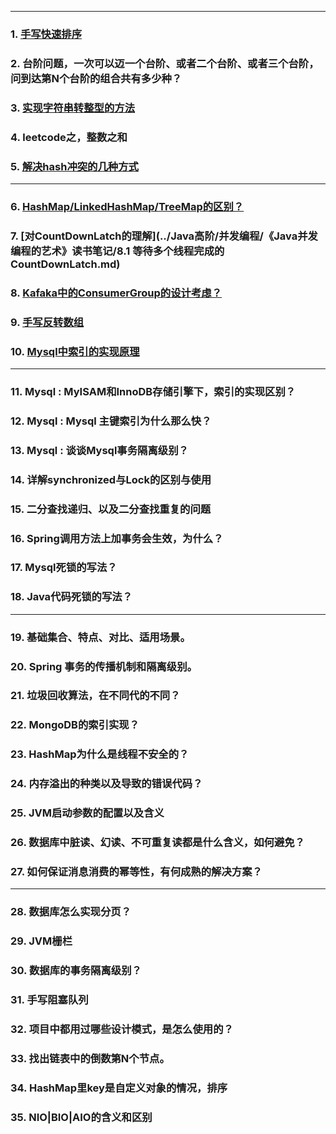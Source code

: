 
<hr/>

### 1. [手写快速排序](../java基础/基础算法/快速排序.md)

### 2. 台阶问题，一次可以迈一个台阶、或者二个台阶、或者三个台阶，问到达第N个台阶的组合共有多少种？

### 3. [实现字符串转整型的方法](../Java基础/基础算法/字符串转数字.md)

### 4. leetcode之，整数之和

### 5. [解决hash冲突的几种方式](集合篇.md)


<hr/>

### 6. [HashMap/LinkedHashMap/TreeMap的区别？](../集合/HashMap,LinkedHashMap,TreeMap的区别.md)

### 7. [对CountDownLatch的理解](../Java高阶/并发编程/《Java并发编程的艺术》读书笔记/8.1 等待多个线程完成的CountDownLatch.md)

### 8. [Kafaka中的ConsumerGroup的设计考虑？](http://www.aboutyun.com/thread-9341-1-1.html)

### 9. [手写反转数组](../Java基础/基础算法/反转数组.md)

### 10. [Mysql中索引的实现原理](https://github.com/hongjiaoliu/learning-record/blob/master/%E6%95%B0%E6%8D%AE%E5%BA%93/Mysql/MySQL%20%E7%B4%A2%E5%BC%95B%2B%E6%A0%91%E5%8E%9F%E7%90%86.md)

<hr/>

### 11. Mysql : MyISAM和InnoDB存储引擎下，索引的实现区别？

### 12. Mysql : Mysql 主键索引为什么那么快？

### 13. Mysql : 谈谈Mysql事务隔离级别？

### 14. 详解synchronized与Lock的区别与使用

### 15. 二分查找递归、以及二分查找重复的问题

### 16. Spring调用方法上加事务会生效，为什么？

### 17. Mysql死锁的写法？

### 18. Java代码死锁的写法？

<hr/>

### 19. 基础集合、特点、对比、适用场景。

### 20. Spring 事务的传播机制和隔离级别。

### 21. 垃圾回收算法，在不同代的不同？

### 22. MongoDB的索引实现？

### 23. HashMap为什么是线程不安全的？

### 24. 内存溢出的种类以及导致的错误代码？

### 25. JVM启动参数的配置以及含义

### 26. 数据库中脏读、幻读、不可重复读都是什么含义，如何避免？

### 27. 如何保证消息消费的幂等性，有何成熟的解决方案？

<hr/>

### 28. 数据库怎么实现分页？

### 29. JVM栅栏

### 30. 数据库的事务隔离级别？

### 31. 手写阻塞队列

### 32. 项目中都用过哪些设计模式，是怎么使用的？

### 33. 找出链表中的倒数第N个节点。

### 34. HashMap里key是自定义对象的情况，排序

### 35. NIO|BIO|AIO的含义和区别
